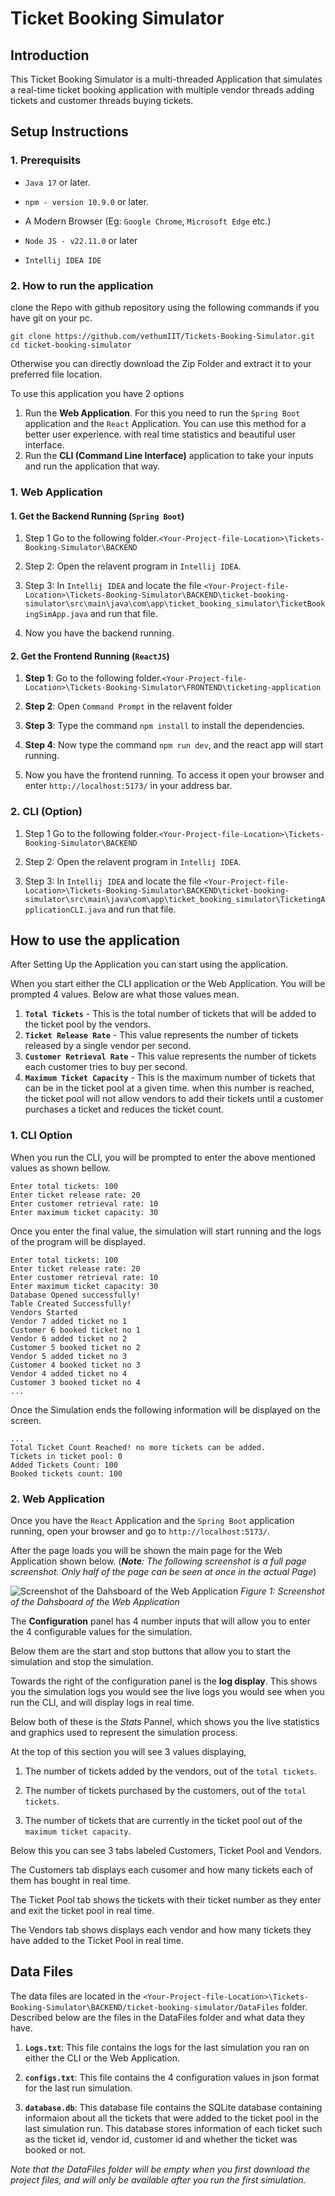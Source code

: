 # Ticket Booking Simulator

## Introduction

This Ticket Booking Simulator is a multi-threaded Application that simulates a real-time ticket booking application with multiple vendor threads adding tickets and customer threads buying tickets.

## Setup Instructions

### 1. Prerequisits

- `Java 17` or later.

- `npm - version 10.9.0` or later.

- A Modern Browser (Eg: `Google Chrome`, `Microsoft Edge` etc.)

- `Node JS - v22.11.0` or later

- `Intellij IDEA IDE`

### 2. How to run the application

clone the Repo with github repository using the following commands if you have git on your pc.

    git clone https://github.com/vethumIIT/Tickets-Booking-Simulator.git
    cd ticket-booking-simulator

Otherwise you can directly download the Zip Folder and extract it to your preferred file location.

To use this application you have 2 options

1. Run the **Web Application**. For this you need to run the `Spring Boot` application and the `React` Application. You can use this method for a better user experience. with real time statistics and beautiful user interface.
2. Run the **CLI (Command Line Interface)** application to take your inputs and run the application that way.

### 1. Web Application

#### 1. Get the Backend Running (`Spring Boot`)

1. Step 1 Go to the following folder.`<Your-Project-file-Location>\Tickets-Booking-Simulator\BACKEND`

2. Step 2: Open the relavent program in `Intellij IDEA`.

3. Step 3: In `Intellij IDEA` and locate the file `<Your-Project-file-Location>\Tickets-Booking-Simulator\BACKEND\ticket-booking-simulator\src\main\java\com\app\ticket_booking_simulator\TicketBookingSimApp.java` and run that file.

4. Now you have the backend running.

#### 2. Get the Frontend Running (`ReactJS`)

1. **Step 1**: Go to the following folder.`<Your-Project-file-Location>\Tickets-Booking-Simulator\FRONTEND\ticketing-application`

2. **Step 2**: Open `Command Prompt` in the relavent folder

3. **Step 3**: Type the command `npm install` to install the dependencies.

4. **Step 4**: Now type the command `npm run dev`, and the react app will start running.

5. Now you have the frontend running. To access it  open your browser and enter `http://localhost:5173/` in your address bar.

### 2. CLI (Option)

1. Step 1 Go to the following folder.`<Your-Project-file-Location>\Tickets-Booking-Simulator\BACKEND`

2. Step 2: Open the relavent program in `Intellij IDEA`.

3. Step 3: In `Intellij IDEA` and locate the file `<Your-Project-file-Location>\Tickets-Booking-Simulator\BACKEND\ticket-booking-simulator\src\main\java\com\app\ticket_booking_simulator\TicketingApplicationCLI.java` and run that file.


## How to use the application

After Setting Up the Application you can start using the application.

When you start either the CLI application or the Web Application. You will be prompted 4 values. Below are what those values mean.

1. **`Total Tickets`** - This is the total number of tickets that will be added to the ticket pool by the vendors.
2. **`Ticket Release Rate`** - This value represents the number of tickets released by a single vendor per second.
3. **`Customer Retrieval Rate`** - This value represents the number of tickets each customer tries to buy per second.
4. **`Maximum Ticket Capacity`** - This is the maximum number of tickets that can be in the ticket pool at a given time. when this number is reached, the ticket pool will not allow vendors to add their tickets until a customer purchases a ticket and reduces the ticket count.

### 1. CLI Option

When you run the CLI, you will be prompted to enter the above mentioned values as shown bellow.

    Enter total tickets: 100
    Enter ticket release rate: 20
    Enter customer retrieval rate: 10
    Enter maximum ticket capacity: 30

Once you enter the final value, the simulation will start running and the logs of the program will be displayed.

    Enter total tickets: 100
    Enter ticket release rate: 20
    Enter customer retrieval rate: 10
    Enter maximum ticket capacity: 30
    Database Opened successfully!
    Table Created Successfully!
    Vendors Started
    Vendor 7 added ticket no 1
    Customer 6 booked ticket no 1
    Vendor 6 added ticket no 2
    Customer 5 booked ticket no 2
    Vendor 5 added ticket no 3
    Customer 4 booked ticket no 3
    Vendor 4 added ticket no 4
    Customer 3 booked ticket no 4
    ...

Once the Simulation ends the following information will be displayed on the screen.

    ...
    Total Ticket Count Reached! no more tickets can be added.
    Tickets in ticket pool: 0
    Added Tickets Count: 100
    Booked tickets count: 100

### 2. Web Application

Once you have the `React` Application and the `Spring Boot` application running, open your browser and go to `http://localhost:5173/`.

After the page loads you will be shown the main page for the Web Application shown below.
(***Note**: The following screenshot is a full page screenshot. Only half of the page can be seen at once in the actual Page*)

![Screenshot of the Dahsboard of the Web Application](Screenshot.png)
*Figure 1: Screenshot of the Dahsboard of the Web Application*

The **Configuration** panel has 4 number inputs that will allow you to enter the 4 configurable values for the simulation.

Below them are the start and stop buttons that allow you to start the simulation and stop the simulation.

Towards the right of the configuration panel is the **log display**. This shows you the simulation logs you would see the live logs you would see when you run the CLI, and will display logs in real time.

Below both of these is the *Stats* Pannel, which shows you the live statistics and graphics used to represent the simulation process.

At the top of this section you will see 3 values displaying,

1. The number of tickets added by the vendors, out of the `total tickets`.

2. The number of tickets purchased by the customers, out of the `total tickets`.

3. The number of tickets that are currently in the ticket pool out of the `maximum ticket capacity`.

Below this you can see 3 tabs labeled Customers, Ticket Pool and Vendors.

The Customers tab displays each cusomer and how many tickets each of them has bought in real time.

The Ticket Pool tab shows the tickets with their ticket number as they enter and exit the ticket pool in real time.

The Vendors tab shows displays each vendor and how many tickets they have added to the Ticket Pool in real time.

## Data Files

The data files are located in the `<Your-Project-file-Location>\Tickets-Booking-Simulator\BACKEND/ticket-booking-simulator/DataFiles` folder. Described below are the files in the DataFiles folder and what data they have.

1. **`Logs.txt`**: This file contains the logs for the last simulation you ran on either the CLI or the Web Application.

2. **`configs.txt`**: This file contains the 4 configuration values in json format for the last run simulation.

3. **`database.db`**: This database file contains the SQLite database containing informaion about all the tickets that were added to the ticket pool in the last simulation run. This database stores information of each ticket such as the ticket id, vendor id, customer id and whether the ticket was booked or not.

*Note that the DataFiles folder will be empty when you first download the project files, and will only be available after you run the first simulation.*
